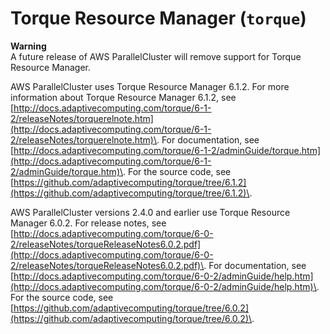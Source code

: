 # Torque Resource Manager \(`torque`\)<a name="schedulers.torque"></a>

**Warning**  
A future release of AWS ParallelCluster will remove support for Torque Resource Manager\.

AWS ParallelCluster uses Torque Resource Manager 6\.1\.2\. For more information about Torque Resource Manager 6\.1\.2, see [http://docs.adaptivecomputing.com/torque/6-1-2/releaseNotes/torquerelnote.htm](http://docs.adaptivecomputing.com/torque/6-1-2/releaseNotes/torquerelnote.htm)\. For documentation, see [http://docs.adaptivecomputing.com/torque/6-1-2/adminGuide/torque.htm](http://docs.adaptivecomputing.com/torque/6-1-2/adminGuide/torque.htm)\. For the source code, see [https://github.com/adaptivecomputing/torque/tree/6.1.2](https://github.com/adaptivecomputing/torque/tree/6.1.2)\.

AWS ParallelCluster versions 2\.4\.0 and earlier use Torque Resource Manager 6\.0\.2\. For release notes, see [http://docs.adaptivecomputing.com/torque/6-0-2/releaseNotes/torqueReleaseNotes6.0.2.pdf](http://docs.adaptivecomputing.com/torque/6-0-2/releaseNotes/torqueReleaseNotes6.0.2.pdf)\. For documentation, see [http://docs.adaptivecomputing.com/torque/6-0-2/adminGuide/help.htm](http://docs.adaptivecomputing.com/torque/6-0-2/adminGuide/help.htm)\. For the source code, see [https://github.com/adaptivecomputing/torque/tree/6.0.2](https://github.com/adaptivecomputing/torque/tree/6.0.2)\.